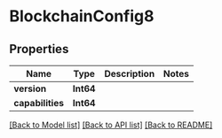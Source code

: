 # BlockchainConfig8

## Properties
Name | Type | Description | Notes
------------ | ------------- | ------------- | -------------
**version** | **Int64** |  | 
**capabilities** | **Int64** |  | 

[[Back to Model list]](../README.md#documentation-for-models) [[Back to API list]](../README.md#documentation-for-api-endpoints) [[Back to README]](../README.md)


